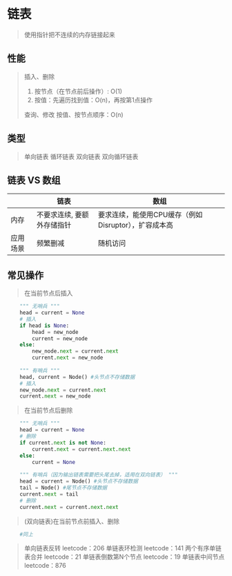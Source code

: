 # 链表

> 使用指针把不连续的内存链接起来

## 性能

> 插入、删除
>
> 1. 按节点（在节点前后操作）: O(1)
> 2. 按值：先遍历找到值：O(n)，再按第1点操作
>
> 查询、修改
> 按值、按节点顺序：O(n)

## 类型

> 单向链表
> 循环链表
> 双向链表
> 双向循环链表

## 链表 VS 数组

| | 链表 | 数组 |
| --- | --- | --- |
| 内存 | 不要求连续, 要额外存储指针 | 要求连续，能使用CPU缓存（例如 Disruptor），扩容成本高 |
| 应用场景 | 频繁删减 | 随机访问 |

## 常见操作

> 在当前节点后插入

```python
    """ 无哨兵 """
    head = current = None
    # 插入
    if head is None:
        head = new_node
        current = new_node
    else:
        new_node.next = current.next
        current.next = new_node
    
    """ 有哨兵 """
    head, current = Node() #头节点不存储数据
    # 插入
    new_node.next = current.next
    current.next = new_node
```

> 在当前节点后删除

```python
    """ 无哨兵 """
    head = current = None
    # 删除
    if current.next is not None:
        current.next = current.next.next
    else:
        current = None
    
    """ 有哨兵（因为输出链表需要把头尾去掉，适用在双向链表） """
    head = current = Node() #头节点不存储数据
    tail = Node() #尾节点不存储数据
    current.next = tail
    # 删除
    current.next = current.next.next
```

> (双向链表)在当前节点前插入、删除

```python
    #同上
```

> 单向链表反转
    leetcode：206
> 单链表环检测
    leetcode：141
> 两个有序单链表合并
    leetcode：21
> 单链表倒数第N个节点
    leetcode：19
> 单链表中间节点
    leetcode：876
